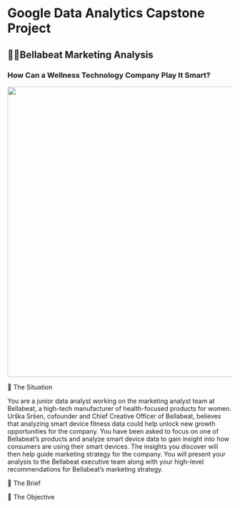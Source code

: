 # Google Data Analytics Capstone Project


## :woman_cartwheeling:Bellabeat Marketing Analysis 

### How Can a Wellness Technology Company Play It Smart?

<img src="https://user-images.githubusercontent.com/17575943/135906806-a8361413-2e4c-405f-a27c-b187dfdd9393.png"  width="650" >

:pushpin: The Situation

You are a junior data analyst working on the marketing analyst team at Bellabeat, a high-tech manufacturer of health-focused
products for women. Urška Sršen, cofounder and Chief Creative Officer of Bellabeat, believes that analyzing smart
device fitness data could help unlock new growth opportunities for the company. You have been asked to focus on one of
Bellabeat’s products and analyze smart device data to gain insight into how consumers are using their smart devices. The
insights you discover will then help guide marketing strategy for the company. You will present your analysis to the Bellabeat
executive team along with your high-level recommendations for Bellabeat’s marketing strategy.

:pushpin: The Brief



:pushpin: The Objective
